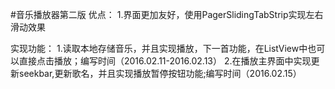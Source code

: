   
#音乐播放器第二版
优点：
1.界面更加友好，使用PagerSlidingTabStrip实现左右滑动效果

实现功能：
1.读取本地存储音乐，并且实现播放，下一首功能，在ListView中也可以直接点击播放；编写时间（2016.02.11-2016.02.13）
2.在播放主界面中实现更新seekbar,更新歌名，并且实现播放暂停按钮功能;编写时间（2016.02.15）
